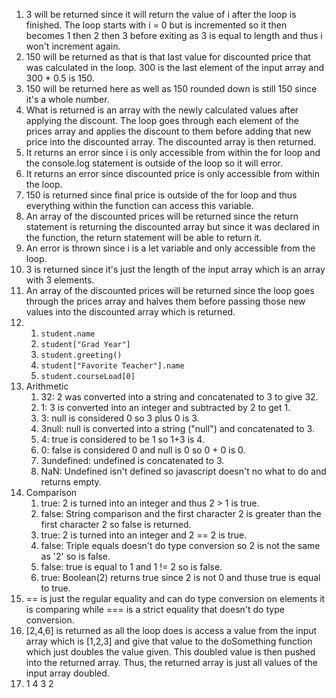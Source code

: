 1. 3 will be returned since it will return the value of i after the loop is finished. The loop starts with i = 0 but is incremented so it then becomes 1 then 2 then 3 before exiting as 3 is equal to length and thus i won't increment again. 
2. 150 will be returned as that is that last value for discounted price that was calculated in the loop. 300 is the last element of the input array and 300 * 0.5 is 150.
3. 150 will be returned here as well as 150 rounded down is still 150 since it's a whole number. 
4. What is returned is an array with the newly calculated values after applying the discount. The loop goes through each element of the prices array and applies the discount to them before adding that new price into the discounted array. The discounted array is then returned.
5. It returns an error since i is only accessible from within the for loop and the console.log statement is outside of the loop so it will error.
6. It returns an error since discounted price is only accessible from within the loop.
7. 150 is returned since final price is outside of the for loop and thus everything within the function can access this variable.
8. An array of the discounted prices will be returned since the return statement is returning the discounted array but since it was declared in the function, the return statement will be able to return it.
9. An error is thrown since i is a let variable and only accessible from the loop.
10. 3 is returned since it's just the length of the input array which is an array with 3 elements.
11. An array of the discounted prices will be returned since the loop goes through the prices array and halves them before passing those new values into the discounted array which is returned.
12. 
    1.  ```student.name```
    2.  ```student["Grad Year"]```
    3.  ```student.greeting()```
    4.  ```student["Favorite Teacher"].name```
    5.  ```student.courseLoad[0]```
13. Arithmetic
    1.  32: 2 was converted into a string and concatenated to 3 to give 32.
    2.  1: 3 is converted into an integer and subtracted by 2 to get 1.
    3.  3: null is considered 0 so 3 plus 0 is 3.
    4.  3null: null is converted into a string ("null") and concatenated to 3.
    5.  4: true is considered to be 1 so 1+3 is 4.
    6.  0: false is considered 0 and null is 0 so 0 + 0 is 0.
    7.  3undefined: undefined is concatenated to 3.
    8.  NaN: Undefined isn't defined so javascript doesn't no what to do and returns empty.
14. Comparison
    1.  true: 2 is turned into an integer and thus 2 > 1 is true.
    2.  false: String comparison and the first character 2 is greater than the first character 2 so false is returned.
    3.  true: 2 is turned into an integer and 2 == 2 is true.
    4.  false: Triple equals doesn't do type conversion so 2 is not the same as '2' so is false.
    5.  false: true is equal to 1 and 1 != 2 so is false.
    6.  true: Boolean(2) returns true since 2 is not 0 and thuse true is equal to true.
15. == is just the regular equality and can do type conversion on elements it is comparing while === is a strict equality that doesn't do type conversion.
17. [2,4,6] is returned as all the loop does is access a value from the input array which is [1,2,3] and give that value to the doSomething function which just doubles the value given. This doubled value is then pushed into the returned array. Thus, the returned array is just all values of the input array doubled.
19. 1
    4
    3
    2
